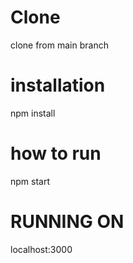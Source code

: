 # Clone

clone from main branch


# installation 

npm install

# how to run

npm start

# RUNNING ON 

localhost:3000